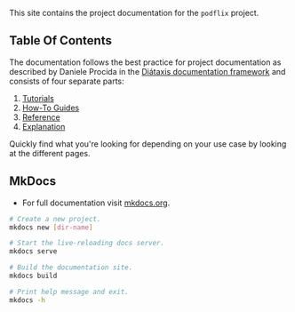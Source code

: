 This site contains the project documentation for the
`podflix` project.

## Table Of Contents

The documentation follows the best practice for
project documentation as described by Daniele Procida
in the [Diátaxis documentation framework](https://diataxis.fr/)
and consists of four separate parts:

1. [Tutorials](tutorials.md)
2. [How-To Guides](how-to-guides.md)
3. [Reference](reference.md)
4. [Explanation](explanation.md)

Quickly find what you're looking for depending on
your use case by looking at the different pages.

## MkDocs

-   For full documentation visit [mkdocs.org](https://www.mkdocs.org).

```bash
# Create a new project.
mkdocs new [dir-name]

# Start the live-reloading docs server.
mkdocs serve

# Build the documentation site.
mkdocs build

# Print help message and exit.
mkdocs -h
```
